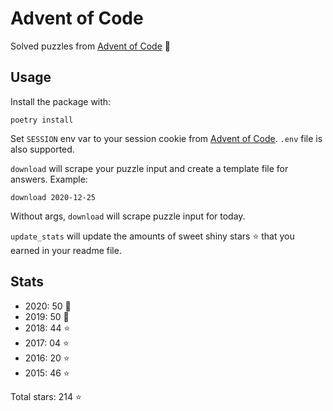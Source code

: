 # Advent of Code

Solved puzzles from [Advent of Code](https://adventofcode.com) :christmas_tree:

## Usage

Install the package with:

```console
poetry install
```

Set `SESSION` env var to your session cookie from [Advent of Code](https://adventofcode.com).
`.env` file is also supported.

`download` will scrape your puzzle input and create a template file for answers.
Example:

```console
download 2020-12-25
```

Without args, `download` will scrape puzzle input for today.

`update_stats` will update the amounts of sweet shiny stars :star: that you earned in your readme file.

## Stats

- 2020: 50 :star2:
- 2019: 50 :star2:
- 2018: 44 :star:
- 2017: 04 :star:
- 2016: 20 :star:
- 2015: 46 :star:

Total stars: 214 :star:
